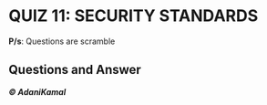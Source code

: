# QUIZ 11: SECURITY STANDARDS

**P/s**: Questions are scramble

## Questions and Answer




**_© AdaniKamal_**
